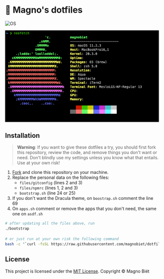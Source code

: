 #  Magno's dotfiles

![OS](https://img.shields.io/badge/OS-%20macOS-light)

![Preview](preview.png)

## Installation

> **Warning**: If you want to give these dotfiles a try, you should first fork this repository, review the code, and remove things you don't want or need. Don't blindly use my settings unless you know what that entails. Use at your own risk!

1. [Fork](https://github.com/magnobiet/dotfiles-macos/fork) and clone this repository on your machine.
2. Replace the personal data on the following files:
   - `files/gitconfig` (lines 2 and 3)
   - `files/npmrc` (lines 1, 2 and 3)
   - `bootstrap.sh` (line 24 or 25)
3. If you don't want the Dracula theme, on `boostrap.sh` comment the line 69
4. On `apps.sh` comment or remove the apps that you don't need, the same one on `asdf.sh`

```bash
# after updating all the files above, run
./bootstrap

# or just run at your own risk the following command
bash -c "`curl -fsSL https://raw.githubusercontent.com/magnobiet/dotfiles-macos/master/bootstrap.sh`"
```

## License

This project is licensed under the [MIT License](https://magno.mit-license.org/2021). Copyright © Magno Biét
